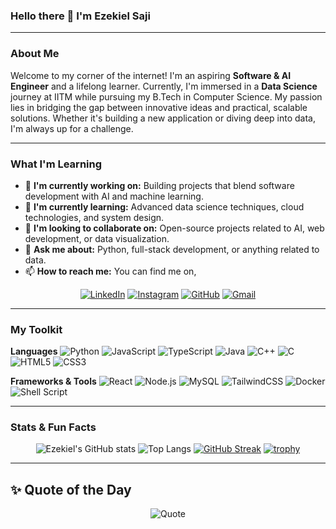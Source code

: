 ### Hello there 👋 I'm Ezekiel Saji

---

### **About Me**
Welcome to my corner of the internet! I'm an aspiring **Software & AI Engineer** and a lifelong learner. Currently, I'm immersed in a **Data Science** journey at IITM while pursuing my B.Tech in Computer Science. My passion lies in bridging the gap between innovative ideas and practical, scalable solutions. Whether it's building a new application or diving deep into data, I'm always up for a challenge.

---

### **What I'm Learning**
- 🔭 **I'm currently working on:** Building projects that blend software development with AI and machine learning.
- 🌱 **I'm currently learning:** Advanced data science techniques, cloud technologies, and system design.
- 👯 **I'm looking to collaborate on:** Open-source projects related to AI, web development, or data visualization.
- 💬 **Ask me about:** Python, full-stack development, or anything related to data.
- 📫 **How to reach me:** You can find me on,<br>
<div align="center">
  
[![LinkedIn](https://img.shields.io/badge/LinkedIn-%230077B5.svg?&logo=linkedin&logoColor=white&style=for-the-badge)](www.linkedin.com/in/ezekiel-saji)
[![Instagram](https://img.shields.io/badge/Instagram-%23E4405F.svg?&logo=instagram&logoColor=white&style=for-the-badge)](https://instagram.com/ezekiel_saji_)
[![GitHub](https://img.shields.io/badge/GitHub-%23121011.svg?&logo=github&logoColor=white&style=for-the-badge)](https://github.com/Ezekiel-Saji)
[![Gmail](https://img.shields.io/badge/Gmail-D14836?&logo=gmail&logoColor=white&style=for-the-badge)](mailto:ezekielsaji@gmail.com)
</div>

---

### **My Toolkit**

**Languages**
![Python](https://img.shields.io/badge/Python-3776AB?logo=python&logoColor=white&style=for-the-badge)
![JavaScript](https://img.shields.io/badge/JavaScript-F7DF1E?logo=javascript&logoColor=black&style=for-the-badge)
![TypeScript](https://img.shields.io/badge/TypeScript-3178C6?logo=typescript&logoColor=white&style=for-the-badge)
![Java](https://img.shields.io/badge/Java-ED8B00?logo=java&logoColor=white&style=for-the-badge)
![C++](https://img.shields.io/badge/C++-00599C?logo=cplusplus&logoColor=white&style=for-the-badge)
![C](https://img.shields.io/badge/C-A8B9CC?logo=c&logoColor=black&style=for-the-badge)
![HTML5](https://img.shields.io/badge/HTML5-E34F26?logo=html5&logoColor=white&style=for-the-badge)
![CSS3](https://img.shields.io/badge/CSS3-1572B6?logo=css3&logoColor=white&style=for-the-badge)

**Frameworks & Tools**
![React](https://img.shields.io/badge/React-20232A?logo=react&logoColor=61DAFB&style=for-the-badge)
![Node.js](https://img.shields.io/badge/Node.js-339933?logo=nodedotjs&logoColor=white&style=for-the-badge)
![MySQL](https://img.shields.io/badge/MySQL-4479A1?logo=mysql&logoColor=white&style=for-the-badge)
![TailwindCSS](https://img.shields.io/badge/Tailwind_CSS-06B6D4?logo=tailwindcss&logoColor=white&style=for-the-badge)
![Docker](https://img.shields.io/badge/Docker-2496ED?logo=docker&logoColor=white&style=for-the-badge)
![Shell Script](https://img.shields.io/badge/Shell_Script-121011?logo=gnu-bash&logoColor=white&style=for-the-badge)

---

### **Stats & Fun Facts**
<div align="center">
  
![Ezekiel's GitHub stats](https://github-readme-stats.vercel.app/api?username=Ezekiel-Saji&show_icons=true&theme=radical)
![Top Langs](https://github-readme-stats.vercel.app/api/top-langs/?username=Ezekiel-Saji&layout=compact&theme=radical)
[![GitHub Streak](https://github-readme-streak-stats.herokuapp.com?user=Ezekiel-Saji&theme=radical)](https://git.io/streak-stats)
[![trophy](https://github-profile-trophy.vercel.app/?username=Ezekiel-Saji&theme=onedark)](https://github.com/ryo-ma/github-profile-trophy)

</div>

---
## ✨ Quote of the Day  

<div align="center">

![Quote](https://quotes-github-readme.vercel.app/api?type=horizontal&theme=radical)

</div>
